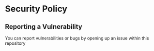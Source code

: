 # Security Policy

## Reporting a Vulnerability

You can report vulnerabilities or bugs by opening up an issue within this repository
